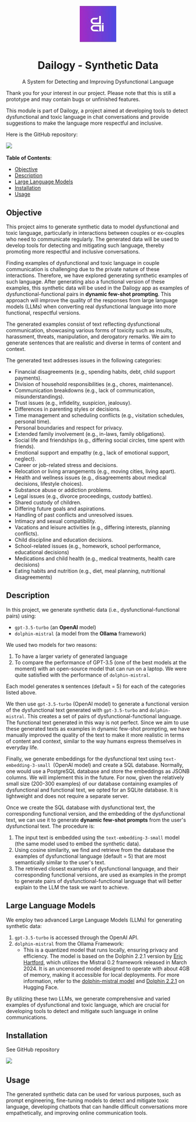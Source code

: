<head>
  <link rel="icon" href="/assets/favicon.jpg" type="image/x-icon">
</head>

<h1 align="center">
  <img src="/images/dailogy_logo.jpg" alt="drawing" width="100"/>
</h1>

<h1 align="center">Dailogy - Synthetic Data</h1>

<p align="center">A System for Detecting and Improving Dysfunctional Language</p>

Thank you for your interest in our project. Please note that this is still a prototype and may contain bugs or unfinished features.

This module is part of Dailogy, a project aimed at developing tools to detect dysfunctional and toxic language in chat conversations and provide suggestions to make the language more respectful and inclusive.

Here is the GitHub repository:

<a href="https://github.com/DanieleDidino/dailogy_synthetic_data"><img src="https://img.shields.io/badge/GitHub-100000?style=for-the-badge&logo=github&logoColor=white"></a>

**Table of Contents**:

- [Objective](#objective)
- [Description](#description)
- [Large Language Models](#large-language-models)
- [Installation](#installation)
- [Usage](#usage)

## Objective

This project aims to generate synthetic data to model dysfunctional and toxic language, particularly in interactions between couples or ex-couples who need to communicate regularly. The generated data will be used to develop tools for detecting and mitigating such language, thereby promoting more respectful and inclusive conversations.

Finding examples of dysfunctional and toxic language in couple communication is challenging due to the private nature of these interactions. Therefore, we have explored generating synthetic examples of such language. After generating also a functional version of these examples, this synthetic data will be used in the Dailogy app as examples of dysfunctional-functional pairs in **dynamic few-shot prompting**. This approach will improve the quality of the responses from large language models (LLMs) when converting real dysfunctional language into more functional, respectful versions.

The generated examples consist of text reflecting dysfunctional communication, showcasing various forms of toxicity such as insults, harassment, threats, manipulation, and derogatory remarks. We aim to generate sentences that are realistic and diverse in terms of content and context.

The generated text addresses issues in the following categories:
- Financial disagreements (e.g., spending habits, debt, child support payments).
- Division of household responsibilities (e.g., chores, maintenance).
- Communication breakdowns (e.g., lack of communication, misunderstandings).
- Trust issues (e.g., infidelity, suspicion, jealousy).
- Differences in parenting styles or decisions.
- Time management and scheduling conflicts (e.g., visitation schedules, personal time).
- Personal boundaries and respect for privacy.
- Extended family involvement (e.g., in-laws, family obligations).
- Social life and friendships (e.g., differing social circles, time spent with friends).
- Emotional support and empathy (e.g., lack of emotional support, neglect).
- Career or job-related stress and decisions.
- Relocation or living arrangements (e.g., moving cities, living apart).
- Health and wellness issues (e.g., disagreements about medical decisions, lifestyle choices).
- Substance abuse or addiction problems.
- Legal issues (e.g., divorce proceedings, custody battles).
- Shared custody of children.
- Differing future goals and aspirations.
- Handling of past conflicts and unresolved issues.
- Intimacy and sexual compatibility.
- Vacations and leisure activities (e.g., differing interests, planning conflicts).
- Child discipline and education decisions.
- School-related issues (e.g., homework, school performance, educational decisions)
- Medications and child health (e.g., medical treatments, health care decisions)
- Eating habits and nutrition (e.g., diet, meal planning, nutritional disagreements)

## Description

In this project, we generate synthetic data (i.e., dysfunctional-functional pairs) using:

- `gpt-3.5-turbo` (an **OpenAI** model)
- `dolphin-mistral` (a model from the **Ollama** framework)

We used two models for two reasons:

1. To have a larger variety of generated language
2. To compare the performance of GPT-3.5 (one of the best models at the moment) with an open-source model that can run on a laptop. We were quite satisfied with the performance of `dolphin-mistral`.

Each model generates `N` sentences (default = 5) for each of the categories listed above.

We then use `gpt-3.5-turbo` (OpenAI model) to generate a functional version of the dysfunctional text generated with `gpt-3.5-turbo` and `dolphin-mistral`. This creates a set of pairs of dysfunctional-functional language. The functional text generated in this way is not perfect. Since we aim to use these generated texts as examples in dynamic few-shot prompting, we have manually improved the quality of the text to make it more realistic in terms of content and context, similar to the way humans express themselves in everyday life.

Finally, we generate embeddings for the dysfunctional text using `text-embedding-3-small `(OpenAI model) and create a SQL database. Normally, one would use a PostgreSQL database and store the embeddings as JSONB columns. We will implement this in the future. For now, given the relatively small size (200-300 examples) of our database containing examples of dysfunctional and functional text, we opted for an SQLite database. It is lightweight and does not require a separate server.

Once we create the SQL database with dysfunctional text, the corresponding functional version, and the embedding of the dysfunctional text, we can use it to generate **dynamic few-shot prompts** from the user's dysfunctional text. The procedure is:
1. The input text is embedded using the `text-embedding-3-small` model (the same model used to embed the synthetic data).
2. Using cosine similarity, we find and retrieve from the database the examples of dysfunctional language (default = 5) that are most semantically similar to the user's text.
3. The retrieved closest examples of dysfunctional language, and their corresponding functional versions, are used as examples in the prompt to generate pairs of dysfunctional-functional language that will better explain to the LLM the task we want to achieve.

## Large Language Models

We employ two advanced Large Language Models (LLMs) for generating synthetic data:

1. `gpt-3.5-turbo` is accessed through the OpenAI API.
2. `dolphin-mistral` from the Ollama Framework:
    - This is a quantized model that runs locally, ensuring privacy and efficiency. The model is based on the Dolphin 2.2.1 version by [Eric Hartford](https://erichartford.com/), which utilizes the Mistral 0.2 framework released in March 2024. It is an uncensored model designed to operate with about 4GB of memory, making it accessible for local deployments. For more information, refer to the [dolphin-mistral model](https://ollama.com/library/dolphin-mistral) and [Dolphin 2.2.1](https://huggingface.co/cognitivecomputations/dolphin-2.2.1-mistral-7b) on Hugging Face.

By utilizing these two LLMs, we generate comprehensive and varied examples of dysfunctional and toxic language, which are crucial for developing tools to detect and mitigate such language in online communications.

## Installation

See GitHub repository

<a href="https://github.com/DanieleDidino/dailogy_synthetic_data?tab=readme-ov-file#installation"><img src="https://img.shields.io/badge/GitHub-100000?style=for-the-badge&logo=github&logoColor=white"></a>

## Usage

The generated synthetic data can be used for various purposes, such as prompt engineering, fine-tuning models to detect and mitigate toxic language, developing chatbots that can handle difficult conversations more empathetically, and improving online communication tools.
